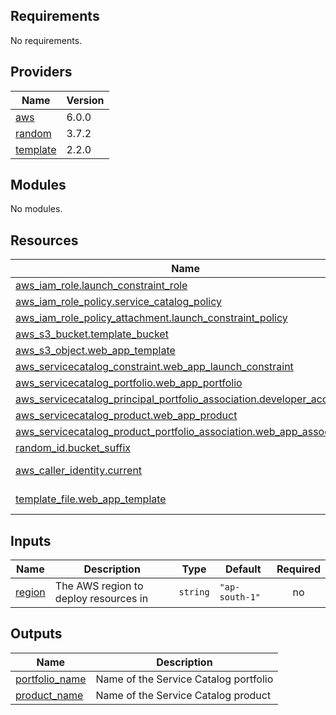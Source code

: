 ## Requirements

No requirements.

## Providers

| Name | Version |
|------|---------|
| <a name="provider_aws"></a> [aws](#provider\_aws) | 6.0.0 |
| <a name="provider_random"></a> [random](#provider\_random) | 3.7.2 |
| <a name="provider_template"></a> [template](#provider\_template) | 2.2.0 |

## Modules

No modules.

## Resources

| Name | Type |
|------|------|
| [aws_iam_role.launch_constraint_role](https://registry.terraform.io/providers/hashicorp/aws/latest/docs/resources/iam_role) | resource |
| [aws_iam_role_policy.service_catalog_policy](https://registry.terraform.io/providers/hashicorp/aws/latest/docs/resources/iam_role_policy) | resource |
| [aws_iam_role_policy_attachment.launch_constraint_policy](https://registry.terraform.io/providers/hashicorp/aws/latest/docs/resources/iam_role_policy_attachment) | resource |
| [aws_s3_bucket.template_bucket](https://registry.terraform.io/providers/hashicorp/aws/latest/docs/resources/s3_bucket) | resource |
| [aws_s3_object.web_app_template](https://registry.terraform.io/providers/hashicorp/aws/latest/docs/resources/s3_object) | resource |
| [aws_servicecatalog_constraint.web_app_launch_constraint](https://registry.terraform.io/providers/hashicorp/aws/latest/docs/resources/servicecatalog_constraint) | resource |
| [aws_servicecatalog_portfolio.web_app_portfolio](https://registry.terraform.io/providers/hashicorp/aws/latest/docs/resources/servicecatalog_portfolio) | resource |
| [aws_servicecatalog_principal_portfolio_association.developer_access](https://registry.terraform.io/providers/hashicorp/aws/latest/docs/resources/servicecatalog_principal_portfolio_association) | resource |
| [aws_servicecatalog_product.web_app_product](https://registry.terraform.io/providers/hashicorp/aws/latest/docs/resources/servicecatalog_product) | resource |
| [aws_servicecatalog_product_portfolio_association.web_app_association](https://registry.terraform.io/providers/hashicorp/aws/latest/docs/resources/servicecatalog_product_portfolio_association) | resource |
| [random_id.bucket_suffix](https://registry.terraform.io/providers/hashicorp/random/latest/docs/resources/id) | resource |
| [aws_caller_identity.current](https://registry.terraform.io/providers/hashicorp/aws/latest/docs/data-sources/caller_identity) | data source |
| [template_file.web_app_template](https://registry.terraform.io/providers/hashicorp/template/latest/docs/data-sources/file) | data source |

## Inputs

| Name | Description | Type | Default | Required |
|------|-------------|------|---------|:--------:|
| <a name="input_region"></a> [region](#input\_region) | The AWS region to deploy resources in | `string` | `"ap-south-1"` | no |

## Outputs

| Name | Description |
|------|-------------|
| <a name="output_portfolio_name"></a> [portfolio\_name](#output\_portfolio\_name) | Name of the Service Catalog portfolio |
| <a name="output_product_name"></a> [product\_name](#output\_product\_name) | Name of the Service Catalog product |
